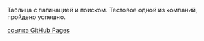 Таблица с пагинацией и поиском. Тестовое одной из компаний, пройдено успешно.

[ссылка GitHub Pages](https://alexander-bulgakov.github.io/table-react/#)
